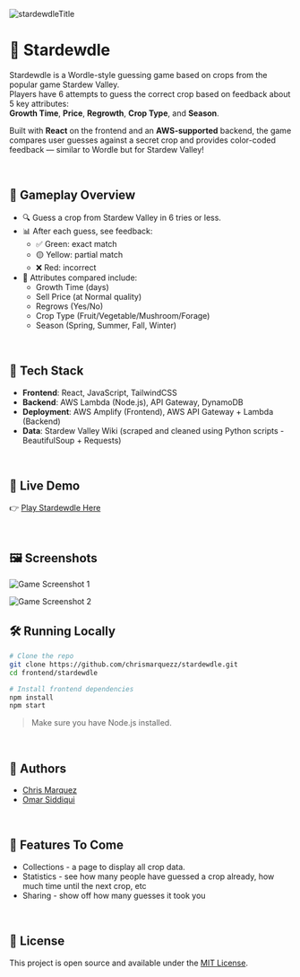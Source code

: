 ![stardewdleTitle](https://github.com/user-attachments/assets/e5f6d8b5-4d5d-4983-bd61-f13012272ed9)

# 🌾 Stardewdle

Stardewdle is a Wordle-style guessing game based on crops from the popular game Stardew Valley.  
Players have 6 attempts to guess the correct crop based on feedback about 5 key attributes:  
**Growth Time**, **Price**, **Regrowth**, **Crop Type**, and **Season**.

Built with **React** on the frontend and an **AWS-supported** backend, the game compares user guesses against a secret crop and provides color-coded feedback — similar to Wordle but for Stardew Valley!

<br />

## 🧠 Gameplay Overview

- 🔍 Guess a crop from Stardew Valley in 6 tries or less.
- 📊 After each guess, see feedback:
  - ✅ Green: exact match
  - 🟡 Yellow: partial match
  - ❌ Red: incorrect
- 🌱 Attributes compared include:
  - Growth Time (days)
  - Sell Price (at Normal quality)
  - Regrows (Yes/No)
  - Crop Type (Fruit/Vegetable/Mushroom/Forage)
  - Season (Spring, Summer, Fall, Winter)

<br />

## 🔧 Tech Stack

- **Frontend**: React, JavaScript, TailwindCSS  
- **Backend**: AWS Lambda (Node.js), API Gateway, DynamoDB  
- **Deployment**: AWS Amplify (Frontend), AWS API Gateway + Lambda (Backend)  
- **Data**: Stardew Valley Wiki (scraped and cleaned using Python scripts - BeautifulSoup + Requests)

<br />

## 🚀 Live Demo

👉 [Play Stardewdle Here](https://main.d1drmb6trexkqn.amplifyapp.com/)

<br />

## 🖼️ Screenshots

![Game Screenshot 1](https://github.com/user-attachments/assets/9f63cf4f-87c8-41b7-89f1-e3a317899fe8)

![Game Screenshot 2](https://github.com/user-attachments/assets/74e6a4d8-02c1-4ea0-a012-5b9e5a8c30ff)
<br />


## 🛠️ Running Locally

```bash
# Clone the repo
git clone https://github.com/chrismarquezz/stardewdle.git
cd frontend/stardewdle

# Install frontend dependencies
npm install
npm start
```

> Make sure you have Node.js installed.

<br />

## 👥 Authors

- [Chris Marquez](https://github.com/chrismarquezz)
- [Omar Siddiqui](https://github.com/osid54)
  
<br />

## 📌 Features To Come

- Collections - a page to display all crop data.
- Statistics - see how many people have guessed a crop already, how much time until the next crop, etc
- Sharing - show off how many guesses it took you

<br />

## 📄 License

This project is open source and available under the [MIT License](LICENSE).
